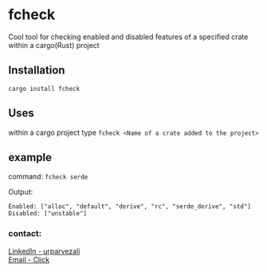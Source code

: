 # fcheck
Cool tool for checking enabled and disabled features of a specified crate within a cargo(Rust) project

## Installation
`
cargo install fcheck
`
## Uses
within a cargo project type
`
fcheck <Name of a crate added to the project>
`
## example
command:
`
 fcheck serde
`

Output:
```
Enabled: ["alloc", "default", "derive", "rc", "serde_derive", "std"]
Disabled: ["unstable"]
```





### contact:
<a href="https://linkedin.com/in/urparvezali" target="_blank">LinkedIn - urparvezali</a>
<br/>
<a href="mailto:urparvezali@gmail.com">Email - Click</a>
